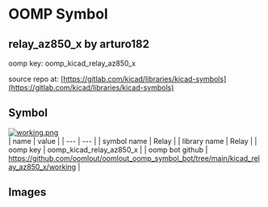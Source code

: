 # OOMP Symbol  
## relay_az850_x  by arturo182  
  
oomp key: oomp_kicad_relay_az850_x  
  
source repo at: [https://gitlab.com/kicad/libraries/kicad-symbols](https://gitlab.com/kicad/libraries/kicad-symbols)  
## Symbol  
  
[![working.png](working_600.png)](working.png)  
| name | value | 
| --- | --- | 
| symbol name | Relay | 
| library name | Relay | 
| oomp key | oomp_kicad_relay_az850_x | 
| oomp bot github | https://github.com/oomlout/oomlout_oomp_symbol_bot/tree/main/kicad_relay_az850_x/working | 
## Images  
